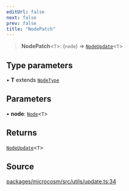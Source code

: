 ```yaml
---
editUrl: false
next: false
prev: false
title: "NodePatch"
---
```


> **NodePatch**\<`T`\>: (`node`) => [`NodeUpdate`](NodeUpdate.md)\<`T`\>

## Type parameters

• **T** extends [`NodeType`](NodeType.md)

## Parameters

• **node**: [`Node`](Node.md)\<`T`\>

## Returns

[`NodeUpdate`](NodeUpdate.md)\<`T`\>

## Source

[packages/microcosm/src/utils/update.ts:34](https://github.com/nodenogg-in/alpha-p2p/blob/d420d334028521cd4d3e88f86962ebfaad1f4292/packages/microcosm/src/utils/update.ts#L34)
